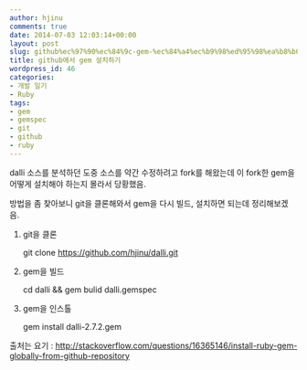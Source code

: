 ```yaml
---
author: hjinu
comments: true
date: 2014-07-03 12:03:14+00:00
layout: post
slug: github%ec%97%90%ec%84%9c-gem-%ec%84%a4%ec%b9%98%ed%95%98%ea%b8%b0
title: github에서 gem 설치하기
wordpress_id: 46
categories:
- 개발 일기
- Ruby
tags:
- gem
- gemspec
- git
- github
- ruby
---
```


dalli 소스를 분석하던 도중 소스를 약간 수정하려고 fork를 해왔는데 이 fork한 gem을 어떻게 설치해야 하는지 몰라서 당황했음.

방법을 좀 찾아보니 git을 클론해와서 gem을 다시 빌드, 설치하면 되는데 정리해보겠음.

1. git을 클론

    
    git clone https://github.com/hjinu/dalli.git


2. gem을 빌드

    
    cd dalli && gem bulid dalli.gemspec


3. gem을 인스톨

    
    gem install dalli-2.7.2.gem




출처는 요기 : http://stackoverflow.com/questions/16365146/install-ruby-gem-globally-from-github-repository
